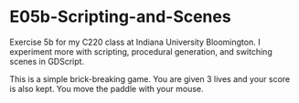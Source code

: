 # E05b-Scripting-and-Scenes

Exercise 5b for my C220 class at Indiana University Bloomington. I experiment more with scripting, procedural generation, and switching scenes in GDScript.

This is a simple brick-breaking game. You are given 3 lives and your score is also kept. You move the paddle with your mouse.
